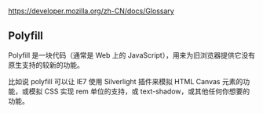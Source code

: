 #

<https://developer.mozilla.org/zh-CN/docs/Glossary>

## Polyfill

Polyfill 是一块代码（通常是 Web 上的 JavaScript），用来为旧浏览器提供它没有原生支持的较新的功能。

比如说 polyfill 可以让 IE7 使用 Silverlight 插件来模拟 HTML Canvas 元素的功能，或模拟 CSS 实现 rem 单位的支持，或 text-shadow，或其他任何你想要的功能。

